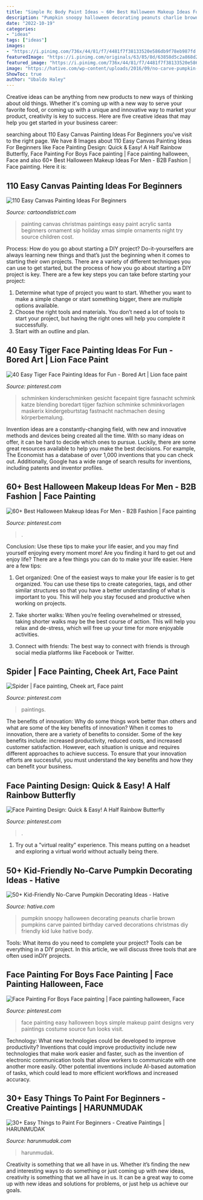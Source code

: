 ```yaml
---
title: "Simple Rc Body Paint Ideas ~ 60+ Best Halloween Makeup Ideas For Men"
description: "Pumpkin snoopy halloween decorating peanuts charlie brown pumpkins carve painted birthday carved decorations christmas diy friendly kid luke hative body"
date: "2022-10-19"
categories:
- "ideas"
tags: ["ideas"]
images:
- "https://i.pinimg.com/736x/44/81/f7/4481f7f38133520e586db9f78eb987fd.jpg"
featuredImage: "https://i.pinimg.com/originals/63/85/8d/63858d5c2a868d2caa5b54a2ed72f9ca.jpg"
featured_image: "https://i.pinimg.com/736x/44/81/f7/4481f7f38133520e586db9f78eb987fd.jpg"
image: "https://hative.com/wp-content/uploads/2016/09/no-carve-pumpkin-kids/45-no-carve-pumpkin-decorating.jpg"
ShowToc: true
author: "Ubaldo Haley"
---
```



Creative ideas can be anything from new products to new ways of thinking about old things. Whether it's coming up with a new way to serve your favorite food, or coming up with a unique and innovative way to market your product, creativity is key to success. Here are five creative ideas that may help you get started in your business career: 

	

		
searching about 110 Easy Canvas Painting Ideas For Beginners you've visit to the right page. We have 8 Images about 110 Easy Canvas Painting Ideas For Beginners like Face Painting Design: Quick &amp; Easy! A Half Rainbow Butterfly, Face Painting For Boys Face painting | Face painting halloween, Face and also 60+ Best Halloween Makeup Ideas For Men - B2B Fashion | Face painting. Here it is:
		
    
## 110 Easy Canvas Painting Ideas For Beginners

<img loading=lazy src="http://www.cartoondistrict.com/wp-content/uploads/2017/06/Easy-Canvas-Painting-Ideas-For-Beginners19.jpg" onerror="this.onerror=null;this.src='https://tse1.mm.bing.net/th?id=OIP.ygEOlezdKGwfn6T1tDPjoAHaJ6&amp;pid=15.1';" alt="110 Easy Canvas Painting Ideas For Beginners">

_Source: cartoondistrict.com_

>painting canvas christmas paintings easy paint acrylic santa beginners ornament sip holiday xmas simple ornaments night try source children cost. 

	

Process: How do you go about starting a DIY project?
Do-it-yourselfers are always learning new things and that’s just the beginning when it comes to starting their own projects. There are a variety of different techniques you can use to get started, but the process of how you go about starting a DIY project is key. 
There are a few key steps you can take before starting your project:

1. Determine what type of project you want to start. Whether you want to make a simple change or start something bigger, there are multiple options available.
2. Choose the right tools and materials. You don’t need a lot of tools to start your project, but having the right ones will help you complete it successfully. 
3. Start with an outline and plan.

    
## 40 Easy Tiger Face Painting Ideas For Fun - Bored Art | Lion Face Paint

<img loading=lazy src="https://i.pinimg.com/736x/44/81/f7/4481f7f38133520e586db9f78eb987fd.jpg" onerror="this.onerror=null;this.src='https://tse1.mm.bing.net/th?id=OIP.fM3JnyddqJn4V8MDox_OIQHaLH&amp;pid=15.1';" alt="40 Easy Tiger Face Painting Ideas for Fun - Bored Art | Lion face paint">

_Source: pinterest.com_

>schminken kinderschminken gesicht facepaint tigre fasnacht schmink katze blending boredart tijger fazhion schminke schminkvorlagen maskerix kindergeburtstag fastnacht nachmachen desing körperbemalung. 

	

Invention ideas are a constantly-changing field, with new and innovative methods and devices being created all the time. With so many ideas on offer, it can be hard to decide which ones to pursue. Luckily, there are some great resources available to help you make the best decisions. For example, The Economist has a database of over 1,000 inventions that you can check out. Additionally, Google has a wide range of search results for inventions, including patents and inventor profiles.

    
## 60+ Best Halloween Makeup Ideas For Men - B2B Fashion | Face Painting

<img loading=lazy src="https://i.pinimg.com/originals/63/85/8d/63858d5c2a868d2caa5b54a2ed72f9ca.jpg" onerror="this.onerror=null;this.src='https://tse3.mm.bing.net/th?id=OIP.aDwMAiAr7wKXtTiVvP-gsAHaLH&amp;pid=15.1';" alt="60+ Best Halloween Makeup Ideas For Men - B2B Fashion | Face painting">

_Source: pinterest.com_

>. 

	

Conclusion: Use these tips to make your life easier, and you may find yourself enjoying every moment more!
Are you finding it hard to get out and enjoy life? There are a few things you can do to make your life easier. Here are a few tips: 
1. Get organized: One of the easiest ways to make your life easier is to get organized. You can use these tips to create categories, tags, and other similar structures so that you have a better understanding of what is important to you. This will help you stay focused and productive when working on projects. 

2. Take shorter walks: When you’re feeling overwhelmed or stressed, taking shorter walks may be the best course of action. This will help you relax and de-stress, which will free up your time for more enjoyable activities. 

3. Connect with friends: The best way to connect with friends is through social media platforms like Facebook or Twitter.

    
## Spider | Face Painting, Cheek Art, Face Paint

<img loading=lazy src="https://i.pinimg.com/736x/29/54/75/29547573c6def1de711a6fd98a13f5c3--spiders.jpg" onerror="this.onerror=null;this.src='https://tse4.mm.bing.net/th?id=OIP.US5mN1eKsMShEy9gMIM5tgHaJ4&amp;pid=15.1';" alt="Spider | Face painting, Cheek art, Face paint">

_Source: pinterest.com_

>paintings. 

	

The benefits of innovation: Why do some things work better than others and what are some of the key benefits of innovation?
When it comes to innovation, there are a variety of benefits to consider. Some of the key benefits include: increased productivity, reduced costs, and increased customer satisfaction. However, each situation is unique and requires different approaches to achieve success. To ensure that your innovation efforts are successful, you must understand the key benefits and how they can benefit your business.

    
## Face Painting Design: Quick &amp; Easy! A Half Rainbow Butterfly

<img loading=lazy src="https://i.pinimg.com/736x/ac/96/34/ac96347590d151bb81a4c247697e1df0.jpg" onerror="this.onerror=null;this.src='https://tse2.mm.bing.net/th?id=OIP.LFJF9LV2a1u8oSJknwBPzQHaJe&amp;pid=15.1';" alt="Face Painting Design: Quick &amp; Easy! A Half Rainbow Butterfly">

_Source: pinterest.com_

>. 

	

1. Try out a "virtual reality" experience. This means putting on a headset and exploring a virtual world without actually being there.

    
## 50+ Kid-Friendly No-Carve Pumpkin Decorating Ideas - Hative

<img loading=lazy src="https://hative.com/wp-content/uploads/2016/09/no-carve-pumpkin-kids/45-no-carve-pumpkin-decorating.jpg" onerror="this.onerror=null;this.src='https://tse2.mm.bing.net/th?id=OIP.dV-hIVkfcZJ1HelWetfVTQHaJq&amp;pid=15.1';" alt="50+ Kid-Friendly No-Carve Pumpkin Decorating Ideas - Hative">

_Source: hative.com_

>pumpkin snoopy halloween decorating peanuts charlie brown pumpkins carve painted birthday carved decorations christmas diy friendly kid luke hative body. 

	

Tools: What items do you need to complete your project?
Tools can be everything in a DIY project. In this article, we will discuss three tools that are often used inDIY projects.

    
## Face Painting For Boys Face Painting | Face Painting Halloween, Face

<img loading=lazy src="https://i.pinimg.com/736x/de/a2/51/dea251a4ab4d7897be09340d1d03a149--boys-face-painting-simple-face-painting.jpg" onerror="this.onerror=null;this.src='https://tse1.mm.bing.net/th?id=OIP.l-_DFoA61wWQVCZgLHSXcwHaLH&amp;pid=15.1';" alt="Face Painting For Boys Face painting | Face painting halloween, Face">

_Source: pinterest.com_

>face painting easy halloween boys simple makeup paint designs very paintings costume source fun looks visit. 

	

Technology: What new technologies could be developed to improve productivity?
Inventions that could improve productivity include new technologies that make work easier and faster, such as the invention of electronic communication tools that allow workers to communicate with one another more easily. Other potential inventions include AI-based automation of tasks, which could lead to more efficient workflows and increased accuracy.

    
## 30+ Easy Things To Paint For Beginners - Creative Paintings | HARUNMUDAK

<img loading=lazy src="https://harunmudak.com/wp-content/uploads/2020/05/things-to-paint-easy-for-beginners-2-768x918.jpeg" onerror="this.onerror=null;this.src='https://tse1.mm.bing.net/th?id=OIP.iKYy483vMwmdVh4pGK7hswHaI2&amp;pid=15.1';" alt="30+ Easy Things to Paint For Beginners - Creative Paintings | HARUNMUDAK">

_Source: harunmudak.com_

>harunmudak. 

	

Creativity is something that we all have in us. Whether it’s finding the new and interesting ways to do something or just coming up with new ideas, creativity is something that we all have in us. It can be a great way to come up with new ideas and solutions for problems, or just help us achieve our goals.

